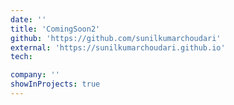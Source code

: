 ```yaml
---
date: ''
title: 'ComingSoon2'
github: 'https://github.com/sunilkumarchoudari'
external: 'https://sunilkumarchoudari.github.io'
tech:

company: ''
showInProjects: true
---
```

